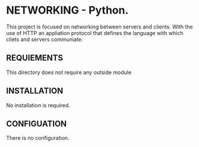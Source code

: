 # NETWORKING - Python.

This project is focused on networking between servers and clients.
With the use of HTTP an appliation protocol that defines the language with which cliets and servers communiate.

## REQUIEMENTS
This directory does not require any outside module

## INSTALLATION
No installation is required.

## CONFIGUATION
There is no configuration.

